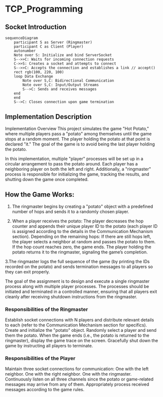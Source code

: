 # TCP_Programming
 
## Socket Introduction
```mermaid
sequenceDiagram
    participant S as Server (Ringmaster)
    participant C as Client (Player)
    autonumber
    Note over S: Initialize and bind ServerSocket
    S-->>C: Waits for incoming connection requests
    C->>S: Creates a socket and attempts to connect
    S-->>C: Accepts the connection and establishes a link // accept()
    rect rgb(100, 220, 100)
    loop Data Exchange
        Note over S,C: Bidirectional Communication
        Note over S,C: Input/Output Streams
        S-->C: Sends and receives messages
    end
    end
    S-->C: Closes connection upon game termination

```
## Implementation Description

Implementation Overview
This project simulates the game "Hot Potato," where multiple players pass a "potato" among themselves until the game stops at a random moment. The player holding the potato at that point is declared "it." The goal of the game is to avoid being the last player holding the potato.

In this implementation, multiple "player" processes will be set up in a circular arrangement to pass the potato around. Each player has a neighboring player on both the left and right. Additionally, a "ringmaster" process is responsible for initializing the game, tracking the results, and shutting down the game once completed.

## How the Game Works:

1. The ringmaster begins by creating a "potato" object with a predefined number of hops and sends it to a randomly chosen player.

2. When a player receives the potato:
	The player decreases the hop counter and appends their unique player ID to the potato (each player ID is assigned according to the details in the Communication Mechanism section).
	Depending on the remaining hops:
		If there are still hops left, the player selects a neighbor at random and passes the potato to them.
		If the hop count reaches zero, the game ends. The player holding the potato returns it to the ringmaster, signaling the game’s completion.

3.The ringmaster logs the full sequence of the game (by printing the IDs recorded on the potato) and sends termination messages to all players so they can exit properly.

The goal of the assignment is to design and execute a single ringmaster process along with multiple player processes. The processes should be initiated and terminated in a controlled manner, ensuring that all players exit cleanly after receiving shutdown instructions from the ringmaster.

### Responsibilities of the Ringmaster
Establish socket connections with N players and distribute relevant details to each (refer to the Communication Mechanism section for specifics).
Create and initialize the "potato" object.
Randomly select a player and send them the potato.
When the game ends (i.e., the potato is returned to the ringmaster), display the game trace on the screen.
Gracefully shut down the game by instructing all players to terminate.

### Responsibilities of the Player
Maintain three socket connections for communication:
One with the left neighbor.
One with the right neighbor.
One with the ringmaster.
Continuously listen on all three channels since the potato or game-related messages may arrive from any of them.
Appropriately process received messages according to the game rules.
